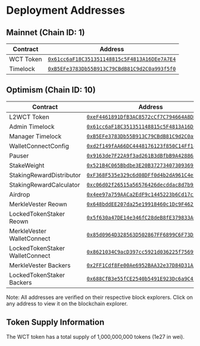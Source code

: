 # Deployment Addresses

## Mainnet (Chain ID: 1)

| Contract  | Address                                                                                                                 |
| --------- | ----------------------------------------------------------------------------------------------------------------------- |
| WCT Token | [`0x61cc6aF18C351351148815c5F4813A16DEe7A7E4`](https://etherscan.io/address/0x61cc6aF18C351351148815c5F4813A16DEe7A7E4) |
| Timelock  | [`0xB5EFe3783Db55B913C79CBdB81C9d2C0a993f5f0`](https://etherscan.io/address/0xB5EFe3783Db55B913C79CBdB81C9d2C0a993f5f0) |

## Optimism (Chain ID: 10)

| Contract                        | Address                                                                                                                            |
| ------------------------------- | ---------------------------------------------------------------------------------------------------------------------------------- |
| L2WCT Token                     | [`0xeF4461891DfB3AC8572cCf7C794664A8DD927945`](https://optimistic.etherscan.io/address/0xeF4461891DfB3AC8572cCf7C794664A8DD927945) |
| Admin Timelock                  | [`0x61cc6aF18C351351148815c5F4813A16DEe7A7E4`](https://optimistic.etherscan.io/address/0x61cc6aF18C351351148815c5F4813A16DEe7A7E4) |
| Manager Timelock                | [`0xB5EFe3783Db55B913C79CBdB81C9d2C0a993f5f0`](https://optimistic.etherscan.io/address/0xB5EFe3783Db55B913C79CBdB81C9d2C0a993f5f0) |
| WalletConnectConfig             | [`0xd2f149fAA66DC4448176123f850C14Ff14f978B3`](https://optimistic.etherscan.io/address/0xd2f149fAA66DC4448176123f850C14Ff14f978B3) |
| Pauser                          | [`0x9163de7F22A9f3ad261B3dBfbB9A42886816adE7`](https://optimistic.etherscan.io/address/0x9163de7F22A9f3ad261B3dBfbB9A42886816adE7) |
| StakeWeight                     | [`0x521B4C065Bbdbe3E20B3727340730936912DfA46`](https://optimistic.etherscan.io/address/0x521B4C065Bbdbe3E20B3727340730936912DfA46) |
| StakingRewardDistributor        | [`0xF368F535e329c6d08DFf0d4b2dA961C4e7F3fCAF`](https://optimistic.etherscan.io/address/0xF368F535e329c6d08DFf0d4b2dA961C4e7F3fCAF) |
| StakingRewardCalculator         | [`0xc06d02f26515a56576426decddac8d7b9ca326d1`](https://optimistic.etherscan.io/address/0xc06d02f26515a56576426decddac8d7b9ca326d1) |
| Airdrop                         | [`0x4ee97a759AACa2EdF9c1445223b6Cd17c2eD3fb4`](https://optimistic.etherscan.io/address/0x4ee97a759AACa2EdF9c1445223b6Cd17c2eD3fb4) |
| MerkleVester Reown              | [`0x648bddEE207da25e19918460c1Dc9F462F657a19`](https://optimistic.etherscan.io/address/0x648bddEE207da25e19918460c1Dc9F462F657a19) |
| LockedTokenStaker Reown         | [`0x5f630a47DE14e346fC28deB8fE379833A6F6B9B2`](https://optimistic.etherscan.io/address/0x5f630a47DE14e346fC28deB8fE379833A6F6B9B2) |
| MerkleVester WalletConnect      | [`0x85d0964D328563D502867FF6899C6F73D2E59FD1`](https://optimistic.etherscan.io/address/0x85d0964D328563D502867FF6899C6F73D2E59FD1) |
| LockedTokenStaker WalletConnect | [`0x8621034C9acD397cc5921d036225f75699c710FA`](https://optimistic.etherscan.io/address/0x8621034C9acD397cc5921d036225f75699c710FA) |
| MerkleVester Backers            | [`0x2FF1Cdf8Fe00Ae6952BAA32e37D84D31A31E2EC2`](https://optimistic.etherscan.io/address/0x2FF1Cdf8Fe00Ae6952BAA32e37D84D31A31E2EC2) |
| LockedTokenStaker Backers       | [`0x688CfB3e55fCE2540b5491E923Dc6a9C4f240176`](https://optimistic.etherscan.io/address/0x688CfB3e55fCE2540b5491E923Dc6a9C4f240176) |

Note: All addresses are verified on their respective block explorers. Click on any address to view it on the blockchain
explorer.

## Token Supply Information

The WCT token has a total supply of 1,000,000,000 tokens (1e27 in wei).
